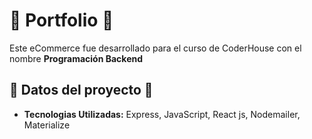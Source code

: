# 🏪 Portfolio 🏪
Este eCommerce fue desarrollado para el curso de CoderHouse con el nombre **Programación Backend** 


## 📁 Datos del proyecto 📁

* **Tecnologias Utilizadas:**
Express, JavaScript, React js, Nodemailer, Materialize
